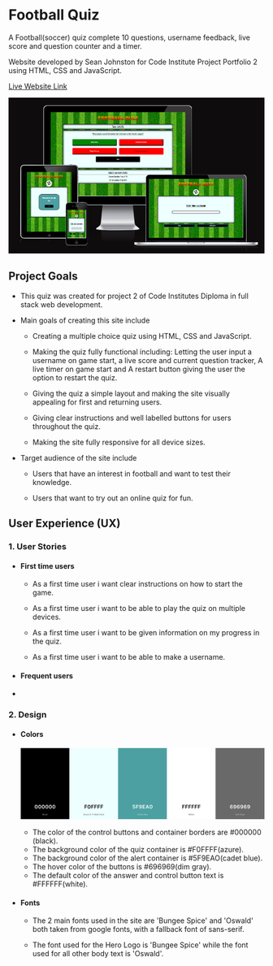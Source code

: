 # Football Quiz
A Football(soccer) quiz complete 10 questions, username feedback, live score and question counter and a timer.

Website developed by Sean Johnston for Code Institute Project Portfolio 2 using HTML, CSS and JavaScript.

[Live Website Link](https://seanj06.github.io/Football-Quiz-P2/)

![AmIResponsive](README-images/amiresponsive.png)

## Project Goals

- This quiz was created for project 2 of Code Institutes Diploma in full stack web development.

* Main goals of creating this site include

  - Creating a multiple choice quiz using HTML, CSS and JavaScript.

  - Making the quiz fully functional including: Letting the user input a username on game start, a live score and current question tracker, A live timer on game start and A restart button giving the user the option to restart the quiz.

  - Giving the quiz a simple layout and making the site visually appealing for first and returning users.

  - Giving clear instructions and well labelled buttons for users throughout the quiz.

  - Making the site fully responsive for all device sizes.

* Target audience of the site include

  - Users that have an interest in football and want to test their knowledge.

  - Users that want to try out an online quiz for fun.

## User Experience (UX)

  ### 1. User Stories

 - #### First time users

   - As a first time user i want clear instructions on how to start the game.

   - As a first time user i want to be able to play the quiz on multiple devices.

   - As a first time user i want to be given information on my progress in the quiz.

   - As a first time user i want to be able to make a username.

 - #### Frequent users

  - 

  ### 2. Design

  - #### Colors

    ![color-scheme](README-images/coolers.png)
    - The color of the control buttons and container borders are #000000 (black).
    - The background color of the quiz container is #F0FFFF(azure).
    - The background color of the alert container is #5F9EAO(cadet blue).
    - The hover color of the buttons is #696969(dim gray).
    - The default color of the answer and control button text is #FFFFFF(white).

  - #### Fonts

    - The 2 main fonts used in the site are 'Bungee Spice' and 'Oswald' both taken from google fonts, with a fallback font of sans-serif. 

    - The font used for the Hero Logo is 'Bungee Spice' while the font used for all other body text is 'Oswald'.
    


